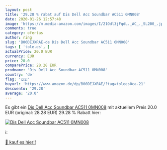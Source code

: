 ```yaml
---
layout: post
title: '29.28 % rabat auf Dis Dell Acc Soundbar AC511 0MN008'
date: 2020-01-26 12:57:48
image: 'https://m.media-amazon.com/images/I/21Odl3jFqdL._AC_._SL200_.jpg'
comments: true
category: ofertas
author: ring
slug: 'B00DEJXRAE-de Dis Dell Acc Soundbar AC511 0MN008'
tags: [ 'tole.es', ]
actualPrice: 20.0 EUR
currency: EUR
price: 20.0
comparePrice: 28.28 EUR
prodname: 'Dis Dell Acc Soundbar AC511 0MN008'
country: 'de'
flag: '🇩🇪'
buyurl: 'https://www.amazon.de/dp/B00DEJXRAE/?tag=tolees0ca-21'
descuento: '29.28'
average: '20.0'
---
```


Es gibt ein [Dis Dell Acc Soundbar AC511 0MN008](https://www.amazon.de/dp/B00DEJXRAE/?tag=tolees0ca-21) mit aktuellem Preis 20.0 EUR (original: 28.28 EUR) 29.28 % Rabatt hier:

[![Dis Dell Acc Soundbar AC511 0MN008](https://m.media-amazon.com/images/I/21Odl3jFqdL._AC_._SL200_.jpg)](https://www.amazon.de/dp/B00DEJXRAE/?tag=tolees0ca-21)

ℹ️:


[🛒 kauf es hier!!](https://www.amazon.de/dp/B00DEJXRAE/?tag=tolees0ca-21)
